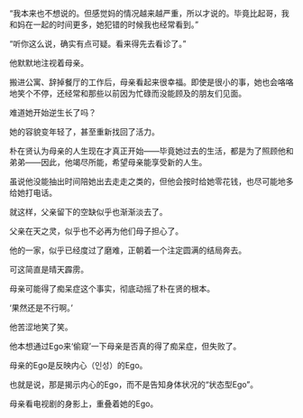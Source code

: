 “我本来也不想说的。但感觉妈的情况越来越严重，所以才说的。毕竟比起哥，我和妈在一起的时间更多，她犯错的时候我也经常看到。”

“听你这么说，确实有点可疑。看来得先去看诊了。”

他默默地注视着母亲。

搬进公寓、辞掉餐厅的工作后，母亲看起来很幸福。即使是很小的事，她也会咯咯地笑个不停，还经常和那些以前因为忙碌而没能顾及的朋友们见面。

难道她开始逆生长了吗？

她的容貌变年轻了，甚至重新找回了活力。

朴在贤认为母亲的人生现在才真正开始——毕竟她过去的生活，都是为了照顾他和弟弟——因此，他竭尽所能，希望母亲能享受新的人生。

虽说他没能抽出时间陪她出去走走之类的，但他会按时给她零花钱，也尽可能地多给她打电话。

就这样，父亲留下的空缺似乎也渐渐淡去了。

父亲在天之灵，似乎也不必再为他们母子担心了。

他的一家，似乎已经度过了磨难，正朝着一个注定圆满的结局奔去。

可这简直是晴天霹雳。

母亲可能得了痴呆症这个事实，彻底动摇了朴在贤的根本。

‘果然还是不行啊。’

他苦涩地笑了笑。

他本想通过Ego来‘偷窥’一下母亲是否真的得了痴呆症，但失败了。

母亲的Ego是反映内心（인성）的Ego。

也就是说，那是揭示内心的Ego，而不是告知身体状况的“状态型Ego”。

母亲看电视剧的身影上，重叠着她的Ego。